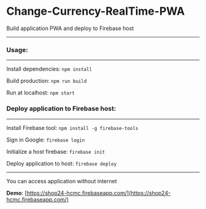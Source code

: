 # Change-Currency-RealTime-PWA
Build application PWA and deploy to Firebase host

---------------------------------------------
### Usage:
---------------------------------

Install dependencies: `npm install`

Build production: `npm run build`

Run at localhost: `npm start`

### Deploy application to Firebase host:
---------------------------------------------

Install Firebase tool: `npm install -g firebase-tools`

Sign in Google: `firebase login`

Initialize a host firebase: `firebase init`

Deploy application to host: `firebase deploy`

---------------------------------------------------------
You can access application without internet

**Demo**: [https://shop24-hcmc.firebaseapp.com/](https://shop24-hcmc.firebaseapp.com/)
